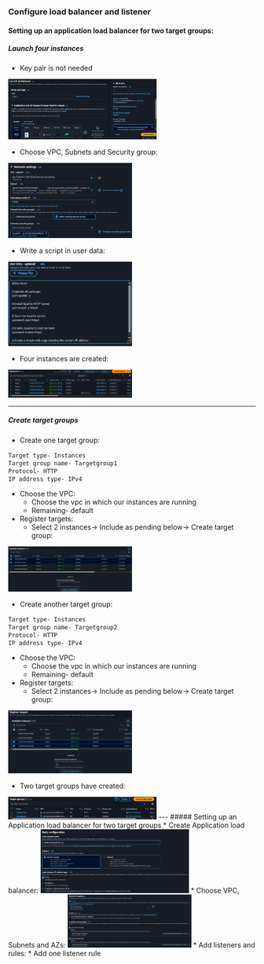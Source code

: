 ### Configure load balancer and listener
#### Setting up an application load balancer for two target groups:
##### Launch four instances
* Key pair is not needed
<img src=".github/images/img_31.png" alt="elastic load balancer" width="60%"/>

* Choose VPC, Subnets and Security group:
<img src=".github/images/img_32.png" alt="elastic load balancer" width="50%"/>

* Write a script in user data:
<img src=".github/images/img_33.png" alt="elastic load balancer" width="50%"/>

* Four instances are created:
<img src=".github/images/img_34.png" alt="elastic load balancer" width="50%"/>

---

##### Create target groups
* Create one target group:
```
Target type- Instances
Target group name- Targetgroup1
Protocol- HTTP
IP address type- IPv4
```
* Choose the VPC:
    * Choose the vpc in which our instances are running 
    * Remaining- default
* Register targets:
  * Select 2 instances→ Include as pending below→ Create target group:
<img src=".github/images/img_35.png" alt="elastic load balancer" width="50%"/>

* Create another target group:
```
Target type- Instances
Target group name- Targetgroup2
Protocol- HTTP
IP address type- IPv4
```
* Choose the VPC:
    * Choose the vpc in which our instances are running 
    * Remaining- default
* Register targets:
  * Select 2 instances→ Include as pending below→ Create target group:
<img src=".github/images/img_36.png" alt="elastic load balancer" width="50%"/>

* Two target groups have created:
<img src=".github/images/img_37.png" alt="elastic load balancer" width="60%"/>
---
##### Setting up an Application load balancer for two target groups
* Create Application load balancer:
<img src=".github/images/img_38.png" alt="elastic load balancer" width="60%"/>
* Choose VPC, Subnets and AZs:
<img src=".github/images/img_39.png" alt="elastic load balancer" width="50%"/>
* Add listeners and rules:
  * Add one listener rule



